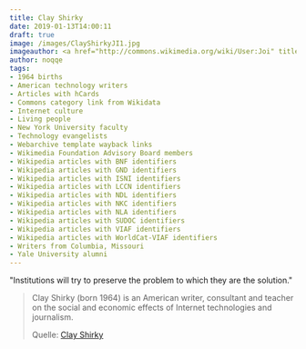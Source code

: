 ```yaml
---
title: Clay Shirky
date: 2019-01-13T14:00:11
draft: true
image: /images/ClayShirkyJI1.jpg
imageauthor: <a href="http://commons.wikimedia.org/wiki/User:Joi" title="User:Joi">Joi</a>
author: noqqe
tags:
- 1964 births
- American technology writers
- Articles with hCards
- Commons category link from Wikidata
- Internet culture
- Living people
- New York University faculty
- Technology evangelists
- Webarchive template wayback links
- Wikimedia Foundation Advisory Board members
- Wikipedia articles with BNF identifiers
- Wikipedia articles with GND identifiers
- Wikipedia articles with ISNI identifiers
- Wikipedia articles with LCCN identifiers
- Wikipedia articles with NDL identifiers
- Wikipedia articles with NKC identifiers
- Wikipedia articles with NLA identifiers
- Wikipedia articles with SUDOC identifiers
- Wikipedia articles with VIAF identifiers
- Wikipedia articles with WorldCat-VIAF identifiers
- Writers from Columbia, Missouri
- Yale University alumni
---
```


"Institutions will try to preserve the problem to which they are the solution."

> Clay Shirky (born 1964) is an American writer, consultant and teacher on the
> social and economic effects of Internet technologies and journalism.
>
> Quelle: [Clay Shirky](https://en.wikipedia.org/wiki/Clay_Shirky)
